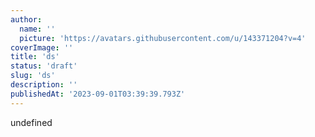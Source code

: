 ```yaml
---
author:
  name: ''
  picture: 'https://avatars.githubusercontent.com/u/143371204?v=4'
coverImage: ''
title: 'ds'
status: 'draft'
slug: 'ds'
description: ''
publishedAt: '2023-09-01T03:39:39.793Z'
---
```


undefined
